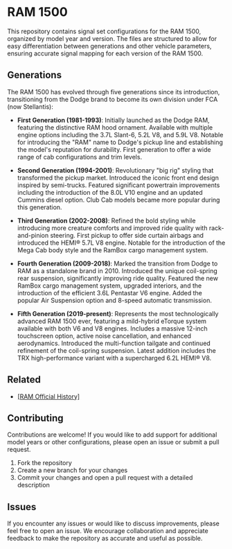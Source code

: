 # RAM 1500

This repository contains signal set configurations for the RAM 1500, organized by model year and version. The files are structured to allow for easy differentiation between generations and other vehicle parameters, ensuring accurate signal mapping for each version of the RAM 1500.

## Generations

The RAM 1500 has evolved through five generations since its introduction, transitioning from the Dodge brand to become its own division under FCA (now Stellantis):

- **First Generation (1981-1993)**: Initially launched as the Dodge RAM, featuring the distinctive RAM hood ornament. Available with multiple engine options including the 3.7L Slant-6, 5.2L V8, and 5.9L V8. Notable for introducing the "RAM" name to Dodge's pickup line and establishing the model's reputation for durability. First generation to offer a wide range of cab configurations and trim levels.

- **Second Generation (1994-2001)**: Revolutionary "big rig" styling that transformed the pickup market. Introduced the iconic front end design inspired by semi-trucks. Featured significant powertrain improvements including the introduction of the 8.0L V10 engine and an updated Cummins diesel option. Club Cab models became more popular during this generation.

- **Third Generation (2002-2008)**: Refined the bold styling while introducing more creature comforts and improved ride quality with rack-and-pinion steering. First pickup to offer side curtain airbags and introduced the HEMI® 5.7L V8 engine. Notable for the introduction of the Mega Cab body style and the RamBox cargo management system.

- **Fourth Generation (2009-2018)**: Marked the transition from Dodge to RAM as a standalone brand in 2010. Introduced the unique coil-spring rear suspension, significantly improving ride quality. Featured the new RamBox cargo management system, upgraded interiors, and the introduction of the efficient 3.6L Pentastar V6 engine. Added the popular Air Suspension option and 8-speed automatic transmission.

- **Fifth Generation (2019-present)**: Represents the most technologically advanced RAM 1500 ever, featuring a mild-hybrid eTorque system available with both V6 and V8 engines. Includes a massive 12-inch touchscreen option, active noise cancellation, and enhanced aerodynamics. Introduced the multi-function tailgate and continued refinement of the coil-spring suspension. Latest addition includes the TRX high-performance variant with a supercharged 6.2L HEMI® V8.

## Related

- [[RAM Official History]](https://www.ramtrucks.com/history.html)

## Contributing

Contributions are welcome! If you would like to add support for additional model years or other configurations, please open an issue or submit a pull request.

1. Fork the repository
2. Create a new branch for your changes
3. Commit your changes and open a pull request with a detailed description

## Issues

If you encounter any issues or would like to discuss improvements, please feel free to open an issue. We encourage collaboration and appreciate feedback to make the repository as accurate and useful as possible.
